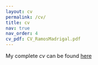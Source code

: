 ```yaml
---
layout: cv
permalink: /cv/
title: cv
nav: true
nav_order: 4
cv_pdf: CV_RamosMadrigal.pdf
---
```


My complete *cv* can be found <a href="/cv/CV_RamosMadrigal.pdf">here</a>  
